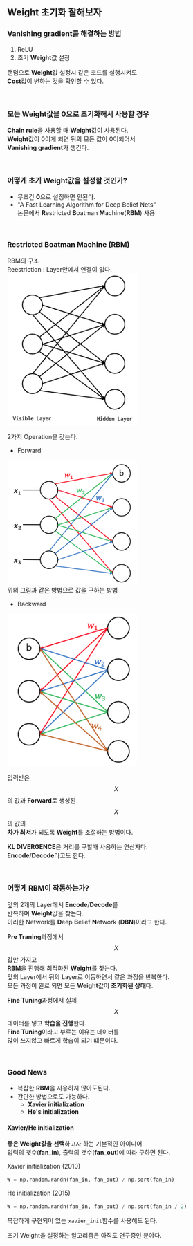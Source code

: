## Weight 초기화 잘해보자

### Vanishing gradient를 해결하는 방법
1. ReLU
2. 초기 **Weight**값 설정

랜덤으로 **Weight**값 설정시 같은 코드를 실행시켜도<br/>
**Cost**값이 변하는 것을 확인할 수 있다.

<br/>

### 모든 **Weight**값을 0으로 초기화해서 사용할 경우
**Chain rule**을 사용할 때 **Weight**값이 사용된다.<br/>
**Weight**값이 0이게 되면 뒤의 모든 값이 0이되어서<br/>
**Vanishing gradient**가 생긴다.

<br/>

### 어떻게 초기 Weight값을 설정할 것인가?
- 무조건 **0**으로 설정하면 안된다.
- "A Fast Learning Algorithm for Deep Belief Nets"<br/>
논문에서 **R**estricted **B**oatman **M**achine(**RBM**) 사용

<br/>

### Restricted Boatman Machine (RBM)
RBM의 구조<br/>
Reestriction : Layer안에서 연결이 없다.<br/>
<img src="./2.png" width="300" height="auto" alt="아직 안만듬">

2가지 Operation을 갖는다.<br/>
- Forward

<img src="./3.png" width="300" height="auto" alt="아직 안만듬"><br/>
위의 그림과 같은 방법으로 값을 구하는 방법

- Backward

<img src="./4.png" width="300" height="auto" alt="아직 안만듬"><br/>

입력받은 $$X$$의 값과 **Forward**로 생성된 $$X$$의 값의<br/>
**차가 최저**가 되도록 **Weight**를 조절하는 방법이다.

**KL DIVERGENCE**은 거리를 구할때 사용하는 연산자다.<br/>
**Encode**/**Decode**라고도 한다.

<br/>

### 어떻게 RBM이 작동하는가?
앞의 2개의 Layer에서 **Encode**/**Decode**를<br/>
 반복하며 **Weight**값을 찾는다.<br/>
이러한 Network를 **D**eep **B**elief **N**etwork (**DBN**)이라고 한다.

**Pre Traning**과정에서 $$X$$값만 가지고<br/>
**RBM**을 진행해 최적화된 **Weight**를 찾는다.<br/>
앞의 Layer에서 뒤의 Layer로 이동하면서 같은 과정을 반복한다.<br/>
모든 과정이 완료 되면 모든 **Weight**값이 **초기화된 상태**다.

**Fine Tuning**과정에서 실제 $$X$$데이터를 넣고 **학습을 진행**한다.<br/>
**Fine Tuning**이라고 부르는 이유는 데이터를<br/>
많이 쓰지않고 빠르게 학습이 되기 떄문이다.

<br/>

### Good News
- 복잡한 **RBM**을 사용하지 않아도된다.
- 간단한 방법으로도 가능하다.
    - **Xavier initialization**
    - **He's initialization**

#### Xavier/He initialization
**좋은 Weight값을 선택**하고자 하는 기본적인 아이디어<br/>
입력의 갯수(**fan_in**), 출력의 갯수(**fan_out**)에 따라 구하면 된다.<br/>

Xavier initialization (2010)
```python
W = np.random.randn(fan_in, fan_out) / np.sqrt(fan_in)
```

He initialization (2015)
```python
W = np.random.randn(fan_in, fan_out) / np.sqrt(fan_in / 2)
```

복잡하게 구현되어 있는 `xavier_init`함수를 사용해도 된다.<br/>

초기 Weight을 설정하는 알고리즘은 아직도 연구중인 분야다.
